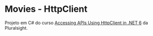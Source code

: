 # Movies - HttpClient

Projeto em C# do curso [Accessing APIs Using HttpClient in .NET 6](https://www.pluralsight.com/courses/dot-net-6-httpclient-using-accessing-apis) da Pluralsight.
